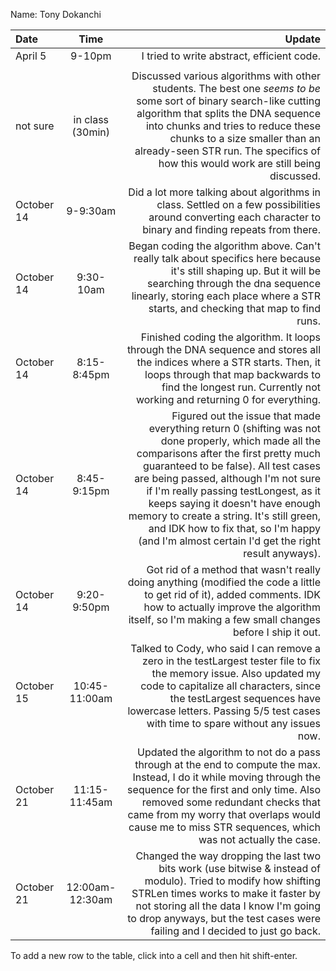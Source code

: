Name: Tony Dokanchi

| Date       |       Time       |                                                                                                                                                                                                                                                                                                                                                                                                                                                     Update |
|:-----------|:----------------:|-----------------------------------------------------------------------------------------------------------------------------------------------------------------------------------------------------------------------------------------------------------------------------------------------------------------------------------------------------------------------------------------------------------------------------------------------------------:|
| April 5    |      9-10pm      |                                                                                                                                                                                                                                                                                                                                                                                                                 I tried to write abstract, efficient code. |
|            |                  |                                                                                                                                                                                                                                                                                                                                                                                                                                                            |
| not sure   | in class (30min) |                                                                                                                                   Discussed various algorithms with other students. The best one *seems to be* some sort of binary search-like cutting algorithm that splits the DNA sequence into chunks and tries to reduce these chunks to a size smaller than an already-seen STR run. The specifics of how this would work are still being discussed. |
| October 14 |     9-9:30am     |                                                                                                                                                                                                                                                                                                Did a lot more talking about algorithms in class. Settled on a few possibilities around converting each character to binary and finding repeats from there. |
| October 14 |    9:30-10am     |                                                                                                                                                                                                             Began coding the algorithm above. Can't really talk about specifics here because it's still shaping up. But it will be searching through the dna sequence linearly, storing each place where a STR starts, and checking that map to find runs. |
| October 14 |   8:15-8:45pm    |                                                                                                                                                                                                                   Finished coding the algorithm. It loops through the DNA sequence and stores all the indices where a STR starts. Then, it loops through that map backwards to find the longest run. Currently not working and returning 0 for everything. |
| October 14 |   8:45-9:15pm    | Figured out the issue that made everything return 0 (shifting was not done properly, which made all the comparisons after the first pretty much guaranteed to be false). All test cases are being passed, although I'm not sure if I'm really passing testLongest, as it keeps saying it doesn't have enough memory to create a string. It's still green, and IDK how to fix that, so I'm happy (and I'm almost certain I'd get the right result anyways). |
| October 14 |   9:20-9:50pm    |                                                                                                                                                                                                                             Got rid of a method that wasn't really doing anything (modified the code a little to get rid of it), added comments. IDK how to actually improve the algorithm itself, so I'm making a few small changes before I ship it out. |
| October 15 |  10:45-11:00am   |                                                                                                                                                                          Talked to Cody, who said I can remove a zero in the testLargest tester file to fix the memory issue. Also updated my code to capitalize all characters, since the testLargest sequences have lowercase letters. Passing 5/5 test cases with time to spare without any issues now. |
| October 21 |  11:15-11:45am   |                                                                                                                                              Updated the algorithm to not do a pass through at the end to compute the max. Instead, I do it while moving through the sequence for the first and only time. Also removed some redundant checks that came from my worry that overlaps would cause me to miss STR sequences, which was not actually the case. |
| October 21 | 12:00am-12:30am  |                                                                                                                                                                          Changed the way dropping the last two bits work (use bitwise & instead of modulo). Tried to modify how shifting STRLen times works to make it faster by not storing all the data I know I'm going to drop anyways, but the test cases were failing and I decided to just go back. |


To add a new row to the table, click into a cell and then hit shift-enter.